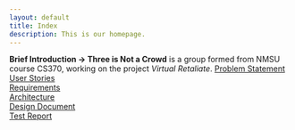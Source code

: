 ```yaml
---
layout: default
title: Index
description: This is our homepage.
---
```


 **Brief Introduction -> Three is Not a Crowd** is a group formed from NMSU course CS370, working on the project _Virtual Retaliate_.
[Problem Statement](https://jsy4.github.io/TNaC/problem.html) <br>
[User Stories](https://jsy4.github.io/TNaC/userstories.html) <br>
[Requirements](https://jsy4.github.io/TNaC/requirements.html) <br>
[Architecture](https://jsy4.github.io/TNaC/architecture.html) <br>
[Design Document](https://jsy4.github.io/TNaC/design.html) <br>
[Test Report](https://jsy4.github.io/TNaC/testreport.html) <br>
